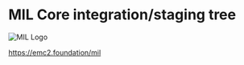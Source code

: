 MIL Core integration/staging tree
=====================================

![MIL Logo](https://raw.githubusercontent.com/emc2foundation/mil/master/src/qt/res/icons/bitcoin.png)

https://emc2.foundation/mil
